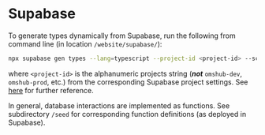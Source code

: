 # Supabase

To generate types dynamically from Supabase, run the following from command line (in location `/website/supabase/`):

```bash
npx supabase gen types --lang=typescript --project-id <project-id> --schema public > database.types.ts
```

where `<project-id>` is the alphanumeric projects string (***not*** `omshub-dev`, `omshub-prod`, etc.) from the corresponding Supabase project settings. See [here](https://supabase.com/docs/guides/api/rest/generating-types) for further reference.

In general, database interactions are implemented as functions. See subdirectory `/seed` for corresponding function definitions (as deployed in Supabase).
